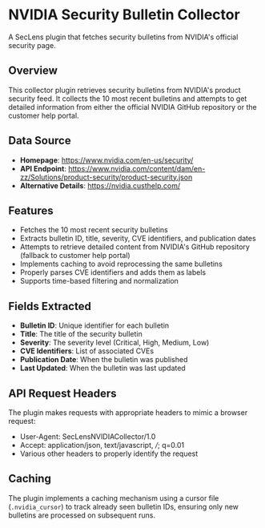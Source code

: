 # NVIDIA Security Bulletin Collector

A SecLens plugin that fetches security bulletins from NVIDIA's official security page.

## Overview

This collector plugin retrieves security bulletins from NVIDIA's product security feed. It collects the 10 most recent bulletins and attempts to get detailed information from either the official NVIDIA GitHub repository or the customer help portal.

## Data Source

- **Homepage**: https://www.nvidia.com/en-us/security/
- **API Endpoint**: https://www.nvidia.com/content/dam/en-zz/Solutions/product-security/product-security.json
- **Alternative Details**: https://nvidia.custhelp.com/

## Features

- Fetches the 10 most recent security bulletins
- Extracts bulletin ID, title, severity, CVE identifiers, and publication dates
- Attempts to retrieve detailed content from NVIDIA's GitHub repository (fallback to customer help portal)
- Implements caching to avoid reprocessing the same bulletins
- Properly parses CVE identifiers and adds them as labels
- Supports time-based filtering and normalization

## Fields Extracted

- **Bulletin ID**: Unique identifier for each bulletin
- **Title**: The title of the security bulletin
- **Severity**: The severity level (Critical, High, Medium, Low)
- **CVE Identifiers**: List of associated CVEs
- **Publication Date**: When the bulletin was published
- **Last Updated**: When the bulletin was last updated

## API Request Headers

The plugin makes requests with appropriate headers to mimic a browser request:

- User-Agent: SecLensNVIDIACollector/1.0
- Accept: application/json, text/javascript, */*; q=0.01
- Various other headers to properly identify the request

## Caching

The plugin implements a caching mechanism using a cursor file (`.nvidia_cursor`) to track already seen bulletin IDs, ensuring only new bulletins are processed on subsequent runs.